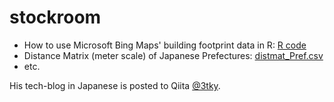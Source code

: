 # stockroom

- How to use Microsoft Bing Maps' building footprint data in R: [R code](https://github.com/yoshida-gisc/stockroom/blob/95c1d9f763bf4d0c56c9555d825c881747b3f800/How%20to%20read%20Microsoft%20Bing%20Maps'%20building%20footprint%20data%20in%20R.R)
- Distance Matrix (meter scale) of Japanese Prefectures: [distmat_Pref.csv](https://github.com/yoshida-gisc/stockroom/blob/95c1d9f763bf4d0c56c9555d825c881747b3f800/distmat_Pref.csv)
- etc.

His tech-blog in Japanese is posted to Qiita [@3tky](https://qiita.com/3tky).
